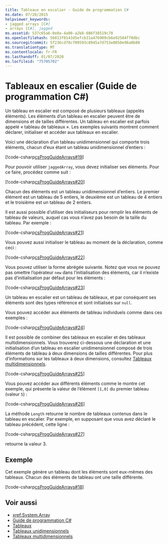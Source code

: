 ```yaml
---
title: Tableaux en escalier - Guide de programmation C#
ms.date: 07/20/2015
helpviewer_keywords:
- jagged arrays [C#]
- arrays [C#], jagged
ms.assetid: 537c65a6-0e0a-4a00-a2b8-086f38519c70
ms.openlocfilehash: 56013f0143d5efcb31a476909cb6e92504ff0dbc
ms.sourcegitcommit: 5f236cd78cf09593c8945a7d753e0850e96a0b80
ms.translationtype: MT
ms.contentlocale: fr-FR
ms.lasthandoff: 01/07/2020
ms.locfileid: "75705702"
---
```

# <a name="jagged-arrays-c-programming-guide"></a>Tableaux en escalier (Guide de programmation C#)

Un tableau en escalier est composé de plusieurs tableaux (appelés éléments). Les éléments d’un tableau en escalier peuvent être de dimensions et de tailles différentes. Un tableau en escalier est parfois appelé « tableau de tableaux ». Les exemples suivants montrent comment déclarer, initialiser et accéder aux tableaux en escalier.  
  
 Voici une déclaration d’un tableau unidimensionnel qui comporte trois éléments, chacun d’eux étant un tableau unidimensionnel d’entiers :  
  
 [!code-csharp[csProgGuideArrays#19](~/samples/snippets/csharp/VS_Snippets_VBCSharp/csProgGuideArrays/CS/Arrays.cs#19)]  
  
 Pour pouvoir utiliser `jaggedArray`, vous devez initialiser ses éléments. Pour ce faire, procédez comme suit :  
  
 [!code-csharp[csProgGuideArrays#20](~/samples/snippets/csharp/VS_Snippets_VBCSharp/csProgGuideArrays/CS/Arrays.cs#20)]  
  
 Chacun des éléments est un tableau unidimensionnel d’entiers. Le premier élément est un tableau de 5 entiers, le deuxième est un tableau de 4 entiers et le troisième est un tableau de 2 entiers.  
  
 Il est aussi possible d’utiliser des initialiseurs pour remplir les éléments de tableau de valeurs, auquel cas vous n’avez pas besoin de la taille du tableau. Par exemple :  
  
 [!code-csharp[csProgGuideArrays#21](~/samples/snippets/csharp/VS_Snippets_VBCSharp/csProgGuideArrays/CS/Arrays.cs#21)]  
  
 Vous pouvez aussi initialiser le tableau au moment de la déclaration, comme ceci :  
  
 [!code-csharp[csProgGuideArrays#22](~/samples/snippets/csharp/VS_Snippets_VBCSharp/csProgGuideArrays/CS/Arrays.cs#22)]  
  
 Vous pouvez utiliser la forme abrégée suivante. Notez que vous ne pouvez pas omettre l’opérateur `new` dans l’initialisation des éléments, car il n’existe pas d’initialisation par défaut pour les éléments :  
  
 [!code-csharp[csProgGuideArrays#23](~/samples/snippets/csharp/VS_Snippets_VBCSharp/csProgGuideArrays/CS/Arrays.cs#23)]  
  
 Un tableau en escalier est un tableau de tableaux, et par conséquent ses éléments sont des types référence et sont initialisés sur `null`.  
  
 Vous pouvez accéder aux éléments de tableau individuels comme dans ces exemples :  
  
 [!code-csharp[csProgGuideArrays#24](~/samples/snippets/csharp/VS_Snippets_VBCSharp/csProgGuideArrays/CS/Arrays.cs#24)]  
  
 Il est possible de combiner des tableaux en escalier et des tableaux multidimensionnels. Vous trouverez ci-dessous une déclaration et une initialisation d’un tableau en escalier unidimensionnel composé de trois éléments de tableau à deux dimensions de tailles différentes. Pour plus d’informations sur les tableaux à deux dimensions, consultez [Tableaux multidimensionnels](./multidimensional-arrays.md).  
  
 [!code-csharp[csProgGuideArrays#25](~/samples/snippets/csharp/VS_Snippets_VBCSharp/csProgGuideArrays/CS/Arrays.cs#25)]  
  
 Vous pouvez accéder aux différents éléments comme le montre cet exemple, qui présente la valeur de l’élément `[1,0]` du premier tableau (valeur `5`) :  
  
 [!code-csharp[csProgGuideArrays#26](~/samples/snippets/csharp/VS_Snippets_VBCSharp/csProgGuideArrays/CS/Arrays.cs#26)]  
  
 La méthode `Length` retourne le nombre de tableaux contenus dans le tableau en escalier. Par exemple, en supposant que vous avez déclaré le tableau précédent, cette ligne :  
  
 [!code-csharp[csProgGuideArrays#27](~/samples/snippets/csharp/VS_Snippets_VBCSharp/csProgGuideArrays/CS/Arrays.cs#27)]  
  
 retourne la valeur 3.  
  
## <a name="example"></a>Exemple

 Cet exemple génère un tableau dont les éléments sont eux-mêmes des tableaux. Chacun des éléments de tableau ont une taille différente.  
  
 [!code-csharp[csProgGuideArrays#18](~/samples/snippets/csharp/VS_Snippets_VBCSharp/csProgGuideArrays/CS/Arrays.cs#18)]  
  
## <a name="see-also"></a>Voir aussi

- <xref:System.Array>
- [Guide de programmation C#](../index.md)
- [Tableaux](./index.md)
- [Tableaux unidimensionnels](./single-dimensional-arrays.md)
- [Tableaux multidimensionnels](./multidimensional-arrays.md)
